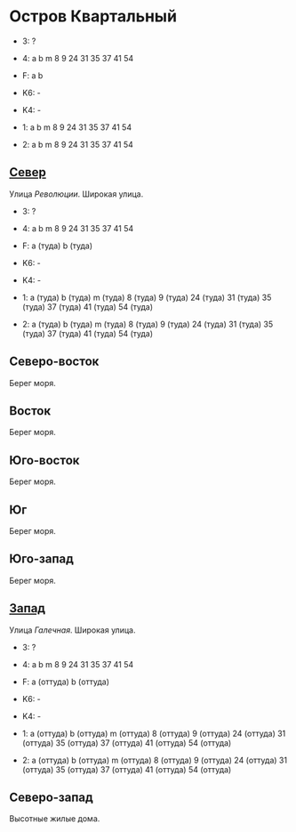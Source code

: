 # Остров Квартальный

* 3:    ?
* 4:    a   b   m
        8   9   24  31  35  37  41  54
* F:    a   b

* K6:   -
* K4:   -
* 1:    a   b   m
        8   9   24  31  35  37  41  54
* 2:    a   b   m
        8   9   24  31  35  37  41  54

## [Север](./15540060.md)

Улица *Революции*.
Широкая улица.

* 3:    ?
* 4:    a   b   m
        8   9   24  31  35  37  41  54
* F:    a (туда)    b (туда)

* K6:   -
* K4:   -
* 1:    a (туда)    b (туда)    m (туда)
        8 (туда)    9 (туда)    24 (туда)   31 (туда)   35 (туда)   37 (туда)   41 (туда)   54 (туда)
* 2:    a (туда)    b (туда)    m (туда)
        8 (туда)    9 (туда)    24 (туда)   31 (туда)   35 (туда)   37 (туда)   41 (туда)   54 (туда)

## Северо-восток

Берег моря.

## Восток

Берег моря.

## Юго-восток

Берег моря.

## Юг

Берег моря.

## Юго-запад

Берег моря.

## [Запад](./15530070.md)

Улица *Галечная*.
Широкая улица.

* 3:    ?
* 4:    a   b   m
        8   9   24  31  35  37  41  54
* F:    a (оттуда)  b (оттуда)

* K6:   -
* K4:   -
* 1:    a (оттуда)  b (оттуда)  m (оттуда)
        8 (оттуда)  9 (оттуда)  24 (оттуда) 31 (оттуда) 35 (оттуда) 37 (оттуда) 41 (оттуда) 54 (оттуда)
* 2:    a (оттуда)  b (оттуда)  m (оттуда)
        8 (оттуда)  9 (оттуда)  24 (оттуда) 31 (оттуда) 35 (оттуда) 37 (оттуда) 41 (оттуда) 54 (оттуда)

## Северо-запад

Высотные жилые дома.
